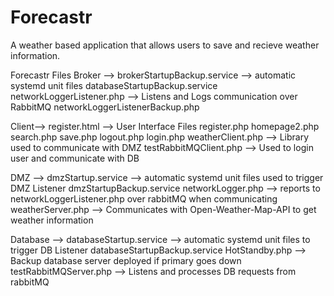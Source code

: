 # Forecastr

A weather based application that allows users to save and recieve weather information.

Forecastr Files
  Broker -->
  brokerStartupBackup.service --> automatic systemd unit files
  databaseStartupBackup.service
  networkLoggerListener.php --> Listens and Logs communication over RabbitMQ
  networkLoggerListenerBackup.php

  Client-->
  register.html --> User Interface Files
  register.php
  homepage2.php
  search.php
  save.php
  logout.php
  login.php
  weatherClient.php --> Library used to communicate with DMZ
  testRabbitMQClient.php --> Used to login user and communicate with DB

  DMZ -->
  dmzStartup.service --> automatic systemd unit files used to trigger DMZ Listener
  dmzStartupBackup.service
  networkLogger.php --> reports to networkLoggerListener.php over rabbitMQ when communicating
  weatherServer.php --> Communicates with Open-Weather-Map-API to get weather information

  Database -->
  databaseStartup.service --> automatic systemd unit files to trigger DB Listener
  databaseStartupBackup.service
  HotStandby.php --> Backup database server deployed if primary goes down
  testRabbitMQServer.php --> Listens and processes DB requests from rabbitMQ
